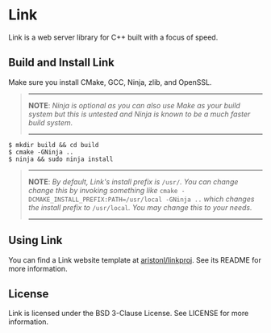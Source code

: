 # Link
Link is a web server library for C++ built with a focus of speed.

## Build and Install Link
Make sure you install CMake, GCC, Ninja, zlib, and OpenSSL.

>   ------------------------------------------------------------------------------
>
>   **NOTE**: *Ninja is optional as you can also use Make as your build system but
>   this is untested and Ninja is known to be a much faster build system.*
>
>   ------------------------------------------------------------------------------

```
$ mkdir build && cd build
$ cmake -GNinja ..
$ ninja && sudo ninja install
```
>   ------------------------------------------------------------------------------
>
>   **NOTE**: *By default, Link's install prefix is* `/usr/`*. You can change
>   change this by invoking something like* `cmake -DCMAKE_INSTALL_PREFIX:PATH=/usr/local -GNinja ..`
>   *which changes the install prefix to* `/usr/local`*. You may change this to your needs.*
>
>   ------------------------------------------------------------------------------

## Using Link
<!-- TODO: work on this -->
You can find a Link website template at [aristonl/linkproj](https://github.com/aristonl/linkproj). See its README for more information.

## License
Link is licensed under the BSD 3-Clause License. See LICENSE for more information.
